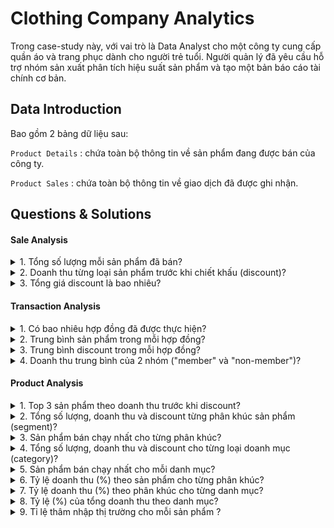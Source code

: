 # Clothing Company Analytics

Trong case-study này, với vai trò là Data Analyst cho một công ty cung cấp quần áo và trang phục dành cho người trẻ tuổi. Người quản lý đã yêu cầu 
hỗ trợ nhóm sản xuất phân tích hiệu suất sản phẩm và tạo một bản báo cáo tài chính cơ bản.

## Data Introduction
Bao gồm 2 bảng dữ liệu sau:

```Product Details``` : chứa toàn bộ thông tin về sản phẩm đang được bán của công ty.

```Product Sales``` : chứa toàn bộ thông tin về giao dịch đã được ghi nhận.


## Questions & Solutions

#### Sale Analysis


<details><summary>1. Tổng số lượng mỗi sản phẩm đã bán?</summary>

```sql
SELECT pd.product_name,
       Sum(s.qty) AS sale_count
FROM   clothing_store..sales AS s
       JOIN clothing_store..product_details AS pd
         ON pd.product_id = s.prod_id
GROUP  BY product_name
ORDER  BY sale_count DESC; 
```

|product_name                    |sale_count|
|--------------------------------|----------|
|Grey Fashion Jacket - Womens    |3876      |
|Navy Oversized Jeans - Womens   |3856      |
|Blue Polo Shirt - Mens          |3819      |
|White Tee Shirt - Mens          |3800      |
|Navy Solid Socks - Mens         |3792      |
|Black Straight Jeans - Womens   |3786      |
|Pink Fluro Polkadot Socks - Mens|3770      |
|Indigo Rain Jacket - Womens     |3757      |
|Khaki Suit Jacket - Womens      |3752      |
|Cream Relaxed Jeans - Womens    |3707      |
|White Striped Socks - Mens      |3655      |
|Teal Button Up Shirt - Mens     |3646      |

    
</details>


<details><summary>2. Doanh thu từng loại sản phẩm trước khi chiết khấu (discount)?</summary>

```sql
SELECT pd.product_name,
       Sum(s.qty * s.price) AS nodis_revenue
FROM   clothing_store..sales AS s
       JOIN clothing_store..product_details AS pd
         ON pd.product_id = s.prod_id
GROUP  BY pd.product_name
ORDER  BY nodis_revenue DESC; 
```

|product_name                    |nodis_revenue|
|--------------------------------|-------------|
|Blue Polo Shirt - Mens          |217683       |
|Grey Fashion Jacket - Womens    |209304       |
|White Tee Shirt - Mens          |152000       |
|Navy Solid Socks - Mens         |136512       |
|Black Straight Jeans - Womens   |121152       |
|Pink Fluro Polkadot Socks - Mens|109330       |
|Khaki Suit Jacket - Womens      |86296        |
|Indigo Rain Jacket - Womens     |71383        |
|White Striped Socks - Mens      |62135        |
|Navy Oversized Jeans - Womens   |50128        |
|Cream Relaxed Jeans - Womens    |37070        |
|Teal Button Up Shirt - Mens     |36460        |


    
</details>


<details><summary>3. Tổng giá discount là bao nhiêu?</summary>

```sql
SELECT Sum(price * qty * discount) / 100 AS total_discount
FROM   clothing_store..sales 
```

|total_discount                  |
|--------------------------------|
|156229                          |


</details>

#### Transaction Analysis


<details><summary>1. Có bao nhiêu hợp đồng đã được thực hiện?</summary>

```sql
SELECT Count(DISTINCT txn_id) AS unique_txn
FROM   clothing_store..sales; 
```

|unique_txn                      |
|--------------------------------|
|2500                            |


</details>

<details><summary>2. Trung bình sản phẩm trong mỗi hợp đồng?</summary>

```sql
WITH transaction_product
     AS (SELECT txn_id,
                Count(DISTINCT prod_id) AS product_count
         FROM   clothing_store..sales
         GROUP  BY txn_id)
SELECT Round(Avg(product_count), 0) AS avg_transaction_product
FROM   transaction_product; 
```

|avg_transaction_product         |
|--------------------------------|
|6                               |

</details>

<details><summary>3. Trung bình discount trong mỗi hợp đồng?</summary>

```sql
WITH transaction_product
     AS (SELECT txn_id,
                Count(DISTINCT prod_id) AS product_count
         FROM   clothing_store..sales
         GROUP  BY txn_id)
SELECT Round(Avg(product_count), 0) AS avg_transaction_product
FROM   transaction_product; 
```

|avg_txn_discount                |
|--------------------------------|
|62                              |


</details>

<details><summary>4. Doanh thu trung bình của 2 nhóm ("member" và "non-member")?</summary>

```sql
WITH member_revenue
     AS (SELECT member,
                txn_id,
                Sum(Cast(price AS FLOAT) * qty) AS revenue
         FROM   clothing_store..sales
         GROUP  BY member,
                   txn_id)
SELECT member,
       Round(Avg(revenue), 2) AS avg_revenue
FROM   member_revenue
GROUP  BY member; 
```

|member                          |avg_revenue|
|--------------------------------|-----------|
|f                               |515.04     |
|t                               |516.27     |

</details>

#### Product Analysis


<details><summary>1. Top 3 sản phẩm theo doanh thu trước khi discount?</summary>

```sql
SELECT   pd.product_name,
         Sum(s.price * s.qty)            AS nodis_revenue
FROM     clothing_store..sales           AS s
JOIN     clothing_store..product_details AS pd
ON       s.prod_id = pd.product_id
GROUP BY pd.product_name
ORDER BY nodis_revenue DESC offset 0 rowsFETCH first 3 rows only;
```

|product_name                    |nodis_revenue|
|--------------------------------|-------------|
|Blue Polo Shirt - Mens          |217683       |
|Grey Fashion Jacket - Womens    |209304       |
|White Tee Shirt - Mens          |152000       |

</details>


<details><summary>2. Tổng số lượng, doanh thu và discount từng phân khúc sản phẩm (segment)?</summary>

```sql
SELECT pd.segment_id,
       pd.segment_name,
       Sum(s.qty)                              AS total_quantity,
       Sum(s.qty * s.price)                    AS total_revenue,
       Sum(s.qty * s.price * s.discount) / 100 AS total_discount
FROM   clothing_store..product_details AS pd
       JOIN clothing_store..sales AS s
         ON pd.product_id = s.prod_id
GROUP  BY pd.segment_id,
          pd.segment_name
ORDER  BY total_revenue DESC; 
```

|segment_id                      |segment_name|total_quantity|total_revenue|total_discount|
|--------------------------------|------------|--------------|-------------|--------------|
|5                               |Shirt       |11265         |406143       |49594         |
|4                               |Jacket      |11385         |366983       |44277         |
|6                               |Socks       |11217         |307977       |37013         |
|3                               |Jeans       |11349         |208350       |25343         |


</details>


<details><summary>3. Sản phẩm bán chạy nhất cho từng phân khúc?</summary>

```sql
SELECT   pd.segment_id,
         pd.segment_name,
         pd.product_id,
         pd.product_name,
         Sum(s.qty)                      AS product_quantity
FROM     clothing_store..product_details AS pd
JOIN     clothing_store..sales           AS s
ON       pd.product_id = s.prod_id
GROUP BY pd.segment_id,
         pd.segment_name,
         pd.product_id,
         pd.product_name
ORDER BY product_quantity DESC offset 0 rowsFETCH first 5 rows only;
```

|segment_id                      |segment_name|product_id|product_name|product_quantity|
|--------------------------------|------------|----------|------------|----------------|
|4                               |Jacket      |9ec847    |Grey Fashion Jacket - Womens|3876            |
|3                               |Jeans       |c4a632    |Navy Oversized Jeans - Womens|3856            |
|5                               |Shirt       |2a2353    |Blue Polo Shirt - Mens|3819            |
|5                               |Shirt       |5d267b    |White Tee Shirt - Mens|3800            |
|6                               |Socks       |f084eb    |Navy Solid Socks - Mens|3792            |



</details>

<details><summary>4. Tổng số lượng, doanh thu và discount cho từng loại doanh mục (category)?
</summary>

```sql
SELECT pd.category_id,
       pd.category_name,
       Sum(s.qty)                              AS total_quantity,
       Sum(s.qty * s.price)                    AS total_revenue,
       Sum(s.qty * s.price * s.discount) / 100 AS total_discount
FROM   clothing_store..product_details AS pd
       JOIN clothing_store..sales AS s
         ON pd.product_id = s.prod_id
GROUP  BY pd.category_id,
          pd.category_name
ORDER  BY total_revenue DESC; 
```

|category_id                     |category_name|total_quantity|total_revenue|total_discount|
|--------------------------------|-------------|--------------|-------------|--------------|
|2                               |Mens         |22482         |714120       |86607         |
|1                               |Womens       |22734         |575333       |69621         |


</details>

<details><summary>5. Sản phẩm bán chạy nhất cho mỗi danh mục?</summary>

```sql
SELECT   pd.category_id,
         pd.category_name,
         pd.product_id,
         pd.product_name,
         Sum(s.qty)                      AS product_quantity
FROM     clothing_store..product_details AS pd
JOIN     clothing_store..sales           AS s
ON       pd.product_id = s.prod_id
GROUP BY pd.category_id,
         pd.category_name,
         pd.product_id,
         pd.product_name
ORDER BY product_quantity DESC offset 0 rowsFETCH first 5 rows only;
```

|category_id                     |category_name|product_id|product_name|product_quantity|
|--------------------------------|-------------|----------|------------|----------------|
|1                               |Womens       |9ec847    |Grey Fashion Jacket - Womens|3876            |
|1                               |Womens       |c4a632    |Navy Oversized Jeans - Womens|3856            |
|2                               |Mens         |2a2353    |Blue Polo Shirt - Mens|3819            |
|2                               |Mens         |5d267b    |White Tee Shirt - Mens|3800            |
|2                               |Mens         |f084eb    |Navy Solid Socks - Mens|3792            |

</details>


<details><summary>6. Tỷ lệ doanh thu (%) theo sản phẩm cho từng phân khúc?</summary>

```sql
WITH product_revenue
     AS (SELECT pd.segment_id,
                pd.segment_name,
                pd.product_id,
                pd.product_name,
                Sum(s.qty * s.price) AS product_revenue
         FROM   clothing_store..product_details AS pd
                JOIN clothing_store..sales AS s
                  ON pd.product_id = s.prod_id
         GROUP  BY pd.segment_id,
                   pd.segment_name,
                   pd.product_id,
                   pd.product_name)
SELECT segment_name,
       product_name,
       Round(100 * Cast(product_revenue AS FLOAT) / Sum(product_revenue)
                                                      OVER(
                                                        partition BY segment_id)
       , 2) AS
       segment_product_percentage
FROM   product_revenue
ORDER  BY segment_id,
          segment_product_percentage DESC; 
```

|segment_name                    |product_name|segment_product_percentage|
|--------------------------------|------------|--------------------------|
|Jeans                           |Black Straight Jeans - Womens|58.15                     |
|Jeans                           |Navy Oversized Jeans - Womens|24.06                     |
|Jeans                           |Cream Relaxed Jeans - Womens|17.79                     |
|Jacket                          |Grey Fashion Jacket - Womens|57.03                     |
|Jacket                          |Khaki Suit Jacket - Womens|23.51                     |
|Jacket                          |Indigo Rain Jacket - Womens|19.45                     |
|Shirt                           |Blue Polo Shirt - Mens|53.6                      |
|Shirt                           |White Tee Shirt - Mens|37.43                     |
|Shirt                           |Teal Button Up Shirt - Mens|8.98                      |
|Socks                           |Navy Solid Socks - Mens|44.33                     |
|Socks                           |Pink Fluro Polkadot Socks - Mens|35.5                      |
|Socks                           |White Striped Socks - Mens|20.18                     |

</details>


<details><summary>7. Tỷ lệ doanh thu (%) theo phân khúc cho từng danh mục?</summary>

```sql
WITH product_revenue
     AS (SELECT pd.category_id,
                pd.category_name,
                pd.segment_id,
                pd.segment_name,
                Sum(s.qty * s.price) AS product_revenue
         FROM   clothing_store..product_details AS pd
                JOIN clothing_store..sales AS s
                  ON pd.product_id = s.prod_id
         GROUP  BY pd.segment_id,
                   pd.segment_name,
                   pd.category_id,
                   pd.category_name)
SELECT category_name,
       segment_name,
       Round(100 * Cast(product_revenue AS FLOAT) / Sum(product_revenue)
             OVER(
               partition BY category_id), 2)
       AS segment_product_percentage
FROM   product_revenue
ORDER  BY category_id,
          segment_product_percentage DESC; 
```

|category_name                   |segment_name|segment_product_percentage|
|--------------------------------|------------|--------------------------|
|Womens                          |Jacket      |63.79                     |
|Womens                          |Jeans       |36.21                     |
|Mens                            |Shirt       |56.87                     |
|Mens                            |Socks       |43.13                     |


</details>



<details><summary>8. Tỷ lệ (%) của tổng doanh thu theo danh mục?</summary>

```sql
SELECT 100 * Sum(CASE
                   WHEN pd.category_id = 1 THEN ( s.qty * s.price )
                 END) / Sum(s.qty * s.price)       AS category_1,
       100 - 100 * Sum(CASE
                         WHEN pd.category_id = 1 THEN ( s.qty * s.price )
                       END) / Sum(s.qty * s.price) AS category_2
FROM   clothing_store..sales AS s
       JOIN clothing_store..product_details AS pd
         ON s.prod_id = pd.product_id;
```

|category_1                      |category_2|
|--------------------------------|----------|
|44                              |56        |


</details>



<details><summary>9. Tỉ lệ thâm nhập thị trường cho mỗi sản phẩm ?</summary>

```sql
WITH product_transaction
     AS (SELECT DISTINCT prod_id,
                         Count(DISTINCT txn_id) AS product_transaction_count
         FROM   clothing_store..sales
         GROUP  BY prod_id),
     total_transactions
     AS (SELECT Count(DISTINCT txn_id) AS total_transaction_count
         FROM   clothing_store..sales)
SELECT pt.prod_id,
       pd.product_name,
       Round(100 * Cast(pt.product_transaction_count AS FLOAT) /
             tt.total_transaction_count, 2) AS penetration_percentage
FROM   product_transaction AS pt
       CROSS JOIN total_transactions AS tt
       INNER JOIN clothing_store..product_details AS pd
               ON pd.product_id = pt.prod_id
ORDER  BY penetration_percentage DESC; 
```

|prod_id                         |product_name|penetration_percentage|
|--------------------------------|------------|----------------------|
|f084eb                          |Navy Solid Socks - Mens|51.24                 |
|9ec847                          |Grey Fashion Jacket - Womens|51                    |
|c4a632                          |Navy Oversized Jeans - Womens|50.96                 |
|5d267b                          |White Tee Shirt - Mens|50.72                 |
|2a2353                          |Blue Polo Shirt - Mens|50.72                 |
|2feb6b                          |Pink Fluro Polkadot Socks - Mens|50.32                 |
|72f5d4                          |Indigo Rain Jacket - Womens|50                    |
|d5e9a6                          |Khaki Suit Jacket - Womens|49.88                 |
|e83aa3                          |Black Straight Jeans - Womens|49.84                 |
|e31d39                          |Cream Relaxed Jeans - Womens|49.72                 |
|b9a74d                          |White Striped Socks - Mens|49.72                 |
|c8d436                          |Teal Button Up Shirt - Mens|49.68                 |



</details>
